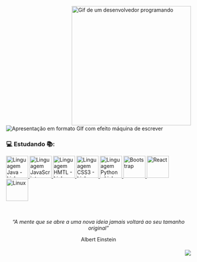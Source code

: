 <img alt="Gif de um desenvolvedor programando" align="right" width="325"  src="https://cdn.dribbble.com/users/730703/screenshots/6581243/avento.gif">

<p align="left">
  
  <img alt="Apresentação em formato GIf com efeito máquina de escrever" src="https://readme-typing-svg.herokuapp.com?font=Ibarra+Real+Nova&weight=800&size=15&duration=3000&pause=250&color=21FF26&center=true&vCenter=true&multiline=true&repeat=false&width=500&height=100&lines=Ol%C3%A1!+%F0%9F%91%8B%F0%9F%8F%BC;Sou+estudante+de+Ci%C3%AAncias+da+Computa%C3%A7%C3%A3o.+%F0%9F%91%A8%F0%9F%8F%BB%E2%80%8D%F0%9F%92%BB;Explorando+o+poder+da+programa%C3%A7%C3%A3o.++%F0%9F%93%9D;Em+busca+de+projetos+para+aprimorar+minhas+habilidades.+%F0%9F%91%A8%F0%9F%8F%BB%E2%80%8D%F0%9F%8E%93">
</p> 

### 💻 Estudando 📚:

  
<a href="https://docs.oracle.com/en/java/">
    <img alt="Linguagem Java - Link para documentação" width="60" height="60" src="https://cdn.jsdelivr.net/gh/devicons/devicon/icons/java/java-original-wordmark.svg">
</a>

<a href="https://developer.mozilla.org/pt-BR/docs/Web/JavaScript">
    <img alt="Linguagem JavaScript - Link para documentação" width="60" height="60" src="https://cdn.jsdelivr.net/gh/devicons/devicon/icons/javascript/javascript-original.svg" />
</a>  

<a href="https://html.spec.whatwg.org/multipage/">
    <img alt="Linguagem HMTL - Link para documentação" width="60" height="60" src="https://cdn.jsdelivr.net/gh/devicons/devicon/icons/html5/html5-plain-wordmark.svg" />
</a>  

<a href="https://developer.mozilla.org/pt-BR/docs/Web/CSS">
    <img alt="Linguagem CSS3 - Link para documentação" width="60" height="60" src="https://cdn.jsdelivr.net/gh/devicons/devicon/icons/css3/css3-plain-wordmark.svg" />
</a>  

<a href="https://docs.python.org/3/">
    <img alt="Linguagem Python - Link para documentação" width="60" height="60" src="https://cdn.jsdelivr.net/gh/devicons/devicon/icons/python/python-original-wordmark.svg" />
</a> 

<a href="https://getbootstrap.com/docs/5.3/getting-started/introduction/">
    <img  alt="Bootstrap" width="60" height="60" src="https://cdn.jsdelivr.net/gh/devicons/devicon/icons/bootstrap/bootstrap-original-wordmark.svg" />
</a> 

<a href="https://legacy.reactjs.org/">
    <img  alt="React" width="60" height="60" src="https://cdn.jsdelivr.net/gh/devicons/devicon/icons/react/react-original-wordmark.svg" />
</a> 

<a href="https://cdn.jsdelivr.net/gh/devicons/devicon/icons/linux/linux-original.svg">
    <img  alt="Linux" width="60" height="60" src="https://cdn.jsdelivr.net/gh/devicons/devicon/icons/linux/linux-original.svg" />
</a> 
</br></br></br>

<p align="center">
  <em>“A mente que se abre a uma nova ideia jamais voltará ao seu tamanho original”</em>
</p>
<p align="center">
   Albert Einstein
</p>


<h6 align="right">

[![](https://visitcount.itsvg.in/api?id=BrunoOliveiraS&label=%F0%9F%91%80&color=9&icon=2&pretty=false)](https://visitcount.itsvg.in)

</h6>












